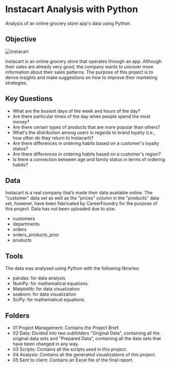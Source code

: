 # Instacart Analysis with Python
Analysis of an online grocery store app's data using Python.

## Objective
![instacart](https://github.com/christinawiebe/Instacart-Python/assets/148780253/49e5e565-4c64-4cb7-b705-97c6c8a166e8)

Instacart is an online grocery store that operates through an app. Although their sales are already very good, the company wants to uncover more information about their sales patterns. The purpose of this project is to derive insights and make suggestions on how to improve their marketing strategies.

## Key Questions

- What are the busiest days of the week and hours of the day?
- Are there particular times of the day when people spend the most money?
- Are there certain types of products that are more popular than others?
- What's the distribution among users in regards to brand loyalty (i.e., how often do they return to Instacart)?
- Are there differences in ordering habits based on a customer's loyalty status?
- Are there differences in ordering habits based on a customer's region?
- Is there a connection between age and family status in terms of ordering habits?

## Data
Instacart is a real company that’s made their data available online. The "customer" data set as well as the "prices" column in the "products" data set, however, have been fabricated by CareerFoundry for the purpose of this project. Data has not been uploaded due to size.

- customers
- departments
- orders
- orders_products_prior
- products

## Tools
The data was analysed using Python with the following libraries:

- pandas: for data analysis
- NumPy: for mathematical equations
- Matplotlib: for data visualization
- seaborn: for data visualization
- SciPy: for mathematical equations

## Folders

- 01 Project Management: Contains the Project Brief.
- 02 Data: Divided into two subfolders "Original Data", containing all the original data sets and "Prepared Data", containing all the data sets that have been changed in any way.
- 03 Scripts: Contains all the scripts used in this project.
- 04 Analysis: Contains all the generated visualizations of this project.
- 05 Sent to client: Contains an Excel file of the final report.
